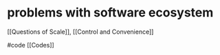 # problems with software ecosystem

[[Questions of Scale]], [[Control and Convenience]]

#code [[Codes]]